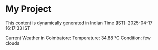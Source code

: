 # My Project

This content is dynamically generated in Indian Time (IST): 2025-04-17 16:17:33 IST


Current Weather in Coimbatore:
Temperature: 34.88 °C
Condition: few clouds
